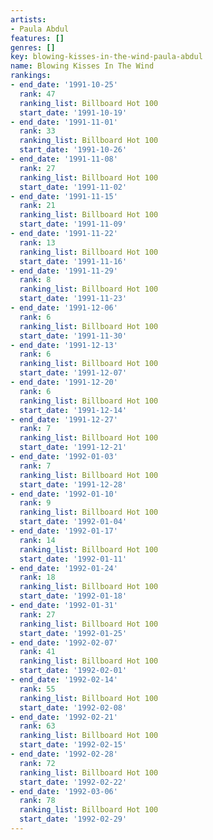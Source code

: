 ```yaml
---
artists:
- Paula Abdul
features: []
genres: []
key: blowing-kisses-in-the-wind-paula-abdul
name: Blowing Kisses In The Wind
rankings:
- end_date: '1991-10-25'
  rank: 47
  ranking_list: Billboard Hot 100
  start_date: '1991-10-19'
- end_date: '1991-11-01'
  rank: 33
  ranking_list: Billboard Hot 100
  start_date: '1991-10-26'
- end_date: '1991-11-08'
  rank: 27
  ranking_list: Billboard Hot 100
  start_date: '1991-11-02'
- end_date: '1991-11-15'
  rank: 21
  ranking_list: Billboard Hot 100
  start_date: '1991-11-09'
- end_date: '1991-11-22'
  rank: 13
  ranking_list: Billboard Hot 100
  start_date: '1991-11-16'
- end_date: '1991-11-29'
  rank: 8
  ranking_list: Billboard Hot 100
  start_date: '1991-11-23'
- end_date: '1991-12-06'
  rank: 6
  ranking_list: Billboard Hot 100
  start_date: '1991-11-30'
- end_date: '1991-12-13'
  rank: 6
  ranking_list: Billboard Hot 100
  start_date: '1991-12-07'
- end_date: '1991-12-20'
  rank: 6
  ranking_list: Billboard Hot 100
  start_date: '1991-12-14'
- end_date: '1991-12-27'
  rank: 7
  ranking_list: Billboard Hot 100
  start_date: '1991-12-21'
- end_date: '1992-01-03'
  rank: 7
  ranking_list: Billboard Hot 100
  start_date: '1991-12-28'
- end_date: '1992-01-10'
  rank: 9
  ranking_list: Billboard Hot 100
  start_date: '1992-01-04'
- end_date: '1992-01-17'
  rank: 14
  ranking_list: Billboard Hot 100
  start_date: '1992-01-11'
- end_date: '1992-01-24'
  rank: 18
  ranking_list: Billboard Hot 100
  start_date: '1992-01-18'
- end_date: '1992-01-31'
  rank: 27
  ranking_list: Billboard Hot 100
  start_date: '1992-01-25'
- end_date: '1992-02-07'
  rank: 41
  ranking_list: Billboard Hot 100
  start_date: '1992-02-01'
- end_date: '1992-02-14'
  rank: 55
  ranking_list: Billboard Hot 100
  start_date: '1992-02-08'
- end_date: '1992-02-21'
  rank: 63
  ranking_list: Billboard Hot 100
  start_date: '1992-02-15'
- end_date: '1992-02-28'
  rank: 72
  ranking_list: Billboard Hot 100
  start_date: '1992-02-22'
- end_date: '1992-03-06'
  rank: 78
  ranking_list: Billboard Hot 100
  start_date: '1992-02-29'
---
```


